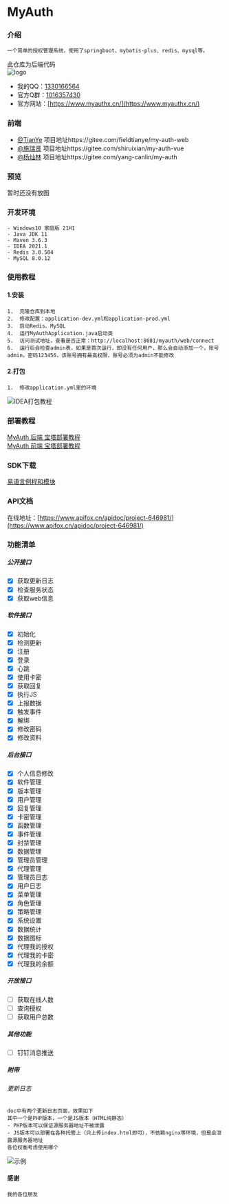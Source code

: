# MyAuth

### 介绍
    一个简单的授权管理系统，使用了springboot、mybatis-plus、redis、mysql等。
此仓库为后端代码<br>
![logo](https://images.gitee.com/uploads/images/2022/0218/215303_dbbda392_5370510.png)

* 我的QQ：[1330166564](https://wpa.qq.com/msgrd?v=3&uin=1330166564&site=qq&menu=yes)
* 官方Q群：[1016357430](https://jq.qq.com/?_wv=1027&k=eaectWIr)
* 官方网站：[https://www.myauthx.cn/](https://www.myauthx.cn/)

### 前端
- [@TianYe](https://gitee.com/fieldtianye)
项目地址https://gitee.com/fieldtianye/my-auth-web
- [@施瑞贤](https://gitee.com/shiruixian)
项目地址https://gitee.com/shiruixian/my-auth-vue
- [@杨灿林](https://gitee.com/yang-canlin)
项目地址https://gitee.com/yang-canlin/my-auth

### 预览

暂时还没有放图

### 开发环境
    - Windows10 家庭版 21H1
    - Java JDK 11
    - Maven 3.6.3
    - IDEA 2021.1
    - Redis 3.0.504
    - MySQL 8.0.12

### 使用教程
#### 1.安装
    1.  克隆仓库到本地
    2.  修改配置：application-dev.yml和application-prod.yml
    3.  启动Redis、MySQL
    4.  运行MyAuthApplication.java启动类
    5.  访问测试地址，查看是否正常：http://localhost:8081/myauth/web/connect
    6.  运行后会检查admin表，如果是首次运行，即没有任何用户，那么会自动添加一个，账号admin，密码123456，该账号拥有最高权限，账号必须为admin不能修改
#### 2.打包
    1.  修改application.yml里的环境
![IDEA打包教程](https://images.gitee.com/uploads/images/2022/0311/191225_bdb8cfee_5370510.png)

### 部署教程
[MyAuth 后端 宝塔部署教程](https://www.cnblogs.com/daen/p/15997872.html)
<br>
[MyAuth 前端 宝塔部署教程](#)

### SDK下载
[易语言例程和模块](#)

### API文档
在线地址：[https://www.apifox.cn/apidoc/project-646981/](https://www.apifox.cn/apidoc/project-646981/)

###  功能清单

##### 公开接口
- [x] 获取更新日志
- [x] 检查服务状态
- [x] 获取web信息

##### 软件接口
- [x] 初始化
- [x] 检测更新
- [x] 注册
- [x] 登录
- [x] 心跳
- [x] 使用卡密
- [x] 获取回复
- [x] 执行JS
- [x] 上报数据
- [x] 触发事件
- [x] 解绑
- [x] 修改密码
- [x] 修改资料

##### 后台接口
- [x] 个人信息修改
- [x] 软件管理
- [x] 版本管理
- [x] 用户管理
- [x] 回复管理
- [x] 卡密管理
- [x] 函数管理
- [x] 事件管理
- [x] 封禁管理
- [x] 数据管理
- [x] 管理员管理
- [x] 代理管理
- [x] 管理员日志
- [x] 用户日志
- [x] 菜单管理
- [x] 角色管理
- [x] 策略管理
- [x] 系统设置
- [x] 数据统计
- [x] 数据图标
- [x] 代理我的授权
- [x] 代理我的卡密
- [x] 代理我的余额

##### 开放接口
- [ ] 获取在线人数
- [ ] 查询授权
- [ ] 获取用户总数

##### 其他功能
- [ ] 钉钉消息推送

##### 附带
###### 更新日志
    doc中有两个更新日志页面，效果如下
    其中一个是PHP版本，一个是JS版本（HTML纯静态）
    - PHP版本可以保证源服务器地址不被泄露
    - JS版本可以部署在各种托管上（只上传index.html即可），不依赖nginx等环境，但是会泄露源服务器地址
    各位权衡考虑使用哪个
![示例](https://images.gitee.com/uploads/images/2022/0301/225502_1788301a_5370510.png)
#### 感谢
    我的各位朋友
